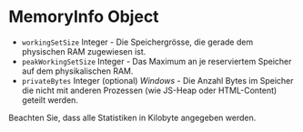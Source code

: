 # MemoryInfo Object

* `workingSetSize` Integer - Die Speichergrösse, die gerade dem physischen RAM zugewiesen ist.
* `peakWorkingSetSize` Integer - Das Maximum an je reserviertem Speicher auf dem physikalischen RAM.
* `privateBytes` Integer (optional) _Windows_ - Die Anzahl Bytes im Speicher die nicht mit anderen Prozessen (wie JS-Heap oder HTML-Content) geteilt werden.

Beachten Sie, dass alle Statistiken in Kilobyte angegeben werden.
